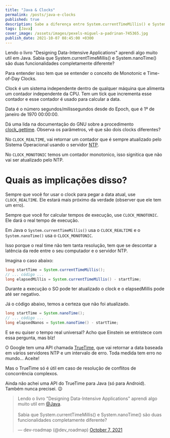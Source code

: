 ```yaml
---
title: "Java & Clocks"
permalink: /posts/java-e-clocks
published: true
description: Sabe a diferença entre System.currentTimeMillis() e System.nanoTime()?
tags: [Java]
cover_image: /assets/images/pexels-miguel-a-padrinan-745365.jpg
publish_date: 2021-10-07 08:45:00 +0300
---
```


Lendo o livro "Designing Data-Intensive Applications" aprendi algo muito util em Java. Sabia que System.currentTimeMillis() e System.nanoTime() são duas funcionalidades completamente diferente?

Para entender isso tem que se entender o conceito de Monotonic e Time-of-Day Clocks.

Clock é um sistema independente dentro de qualquer máquina que alimenta um contador independente da CPU. Tem um tick que incrementa esse contador e  esse contador é usado para calcular a data.

Data é o número segundos/milissegundos desde do Epoch, que é 1º de janeiro de 1970 00:00:00. 

Dá uma lida na documentação do GNU sobre a procedimento [clock_gettime](https://www.gnu.org/software/libc/manual/html_node/Getting-the-Time.html). Observa os parâmetros, vê que são dois clocks diferentes?

No `CLOCK_REALTIME`, vai retornar um contador que é sempre atualizado pelo Sistema Operacional usando o servidor [NTP](https://ntp.br).

No `CLOCK_MONOTONIC` temos um contador monotonico, isso signitica que não vai ser atualizado pelo NTP.

# Quais as implicações disso? 

Sempre que você for usar o clock para pegar a data atual, use `CLOCK_REALTIME`. Ele estará mais próximo da verdade (observer que ele tem um erro).

Sempre que você for calcular tempos de execução, use `CLOCK_MONOTONIC`. Ele dará o real tempo de execução.

Em Java o `System.currentTimeMillis()` usa o `CLOCK_REALTIME` e o `System.nanoTime()` usa o `CLOCK_MONOTONIC`. 

Isso porque o real time não tem tanta resolução, tem que se descontar a latência da rede entre o seu computador e o servidor NTP.

Imagina o caso abaixo:

```java
long startTime = System.currentTimeMillis();
// ... código ...
long elapsedMillis = System.currentTimeMillis() - startTime;
```

Durante a execução o SO pode ter atualizado o clock e o elapsedMillis pode até ser negativo.

Já o código abaixo, temos a certeza que não foi atualizado.

```java
long startTime = System.nanoTime();
// ... código ...
long elapsedNanos = System.nanoTime() - startTime;
```

E se eu quiser o tempo real universal? Acho que Einstein se entristece com essa pergunta, mas blz! 

O Google tem uma API chamada [TrueTime](https://research.google/pubs/pub45855/), que vai retornar a data baseada em vários servidores NTP e um intervalo de erro. Toda medida tem erro no mundo... Aceite!
  
Mas o TrueTime só é útil em caso de resolução de conflitos de concorrência complexos.

Ainda não achei uma API do TrueTime para Java (só para Android). Também nunca precisei. 😉

<blockquote class="twitter-tweet"><p lang="pt" dir="ltr">Lendo o livro &quot;Designing Data-Intensive Applications&quot; aprendi algo muito util em <a href="https://twitter.com/java?ref_src=twsrc%5Etfw">@Java</a>. <br><br>Sabia que System.currentTimeMillis() e System.nanoTime() são duas funcionalidades completamente diferente?</p>&mdash; dev-roadmap (@dev_roadmap) <a href="https://twitter.com/dev_roadmap/status/1446064000165416964?ref_src=twsrc%5Etfw">October 7, 2021</a></blockquote> <script async src="https://platform.twitter.com/widgets.js" charset="utf-8"></script>